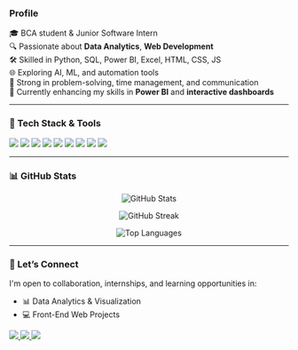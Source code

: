 <!-- Intro Banner -->

### Profile

🎓 BCA student & Junior Software Intern  
🔍 Passionate about **Data Analytics**, **Web Development**  
🛠 Skilled in Python, SQL, Power BI, Excel, HTML, CSS, JS  
🌐 Exploring AI, ML, and automation tools  
🧠 Strong in problem-solving, time management, and communication  
🌱 Currently enhancing my skills in **Power BI** and **interactive dashboards**

---

### 💼 Tech Stack & Tools

<p align="left">
  <img src="https://img.shields.io/badge/Python-3776AB?style=for-the-badge&logo=python&logoColor=white"/>
  <img src="https://img.shields.io/badge/Power%20BI-F2C811?style=for-the-badge&logo=powerbi&logoColor=black"/>
  <img src="https://img.shields.io/badge/SQLyog-003B57?style=for-the-badge&logo=datagrip&logoColor=white"/>
  <img src="https://img.shields.io/badge/Excel-217346?style=for-the-badge&logo=microsoft-excel&logoColor=white"/>
  <img src="https://img.shields.io/badge/HTML5-E34F26?style=for-the-badge&logo=html5&logoColor=white"/>
  <img src="https://img.shields.io/badge/CSS3-1572B6?style=for-the-badge&logo=css3&logoColor=white"/>
  <img src="https://img.shields.io/badge/JavaScript-F7DF1E?style=for-the-badge&logo=javascript&logoColor=black"/>
  <img src="https://img.shields.io/badge/GitHub-181717?style=for-the-badge&logo=github&logoColor=white"/>
  <img src="https://img.shields.io/badge/VS%20Code-007ACC?style=for-the-badge&logo=visual-studio-code&logoColor=white"/>
</p>

---

### 📊 GitHub Stats

<p align="center">
  <img src="https://github-readme-stats.vercel.app/api?username=Deekshitha-DV&show_icons=true&theme=calm" alt="GitHub Stats"/>
</p>
<p align="center">
  <img src="https://github-readme-streak-stats.herokuapp.com/?user=Deekshitha-DV&theme=calm" alt="GitHub Streak"/>
</p>
<p align="center">
  <img src="https://github-readme-stats.vercel.app/api/top-langs/?username=Deekshitha-DV&layout=compact&theme=calm" alt="Top Languages"/>
</p>

---

### 💬 Let’s Connect

I'm open to collaboration, internships, and learning opportunities in:
- 📊 Data Analytics & Visualization  
- 💻 Front-End Web Projects  

<p>
  <a href="https://github.com/Deekshitha-DV">
    <img src="https://img.shields.io/badge/GitHub-100000?style=for-the-badge&logo=github&logoColor=white"/>
  </a>
  <a href="deekshithadv54@gmail.com">
    <img src="https://img.shields.io/badge/Gmail-D14836?style=for-the-badge&logo=gmail&logoColor=white"/>
  </a>
  <a href="https://github.com/Deekshitha-DV">
    <img src="https://img.shields.io/badge/LinkedIn-0077B5?style=for-the-badge&logo=linkedin&logoColor=white"/>
  </a>
</p>
